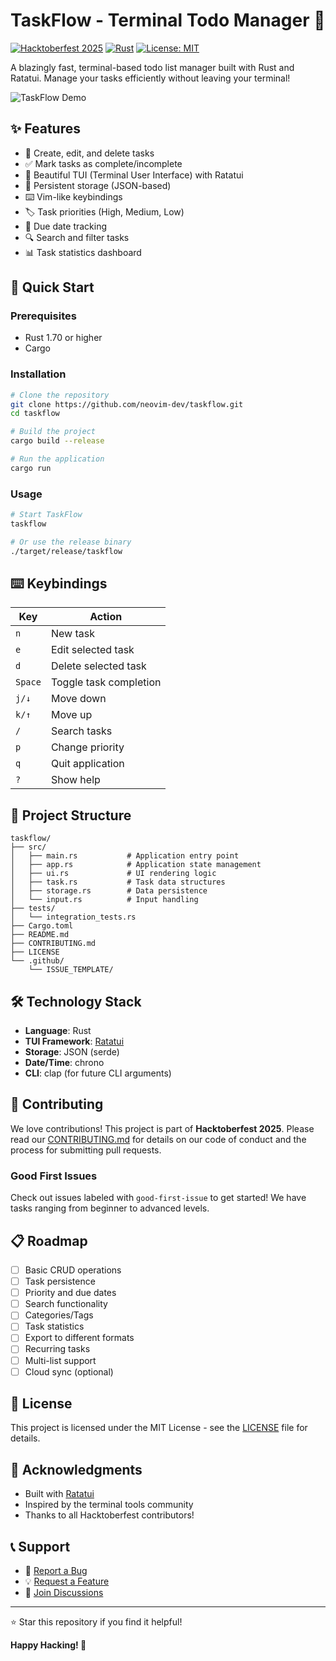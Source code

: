 # TaskFlow - Terminal Todo Manager 🚀

[![Hacktoberfest 2025](https://img.shields.io/badge/Hacktoberfest-2025-blueviolet)](https://hacktoberfest.com/)
[![Rust](https://img.shields.io/badge/rust-%23000000.svg?style=flat&logo=rust&logoColor=white)](https://www.rust-lang.org/)
[![License: MIT](https://img.shields.io/badge/License-MIT-yellow.svg)](https://opensource.org/licenses/MIT)

A blazingly fast, terminal-based todo list manager built with Rust and Ratatui. Manage your tasks efficiently without leaving your terminal!

![TaskFlow Demo](https://via.placeholder.com/800x400?text=TaskFlow+Demo+Screenshot)

## ✨ Features

- 📝 Create, edit, and delete tasks
- ✅ Mark tasks as complete/incomplete
- 🎨 Beautiful TUI (Terminal User Interface) with Ratatui
- 💾 Persistent storage (JSON-based)
- ⌨️ Vim-like keybindings
- 🏷️ Task priorities (High, Medium, Low)
- 📅 Due date tracking
- 🔍 Search and filter tasks
- 📊 Task statistics dashboard

## 🚀 Quick Start

### Prerequisites

- Rust 1.70 or higher
- Cargo

### Installation

```bash
# Clone the repository
git clone https://github.com/neovim-dev/taskflow.git
cd taskflow

# Build the project
cargo build --release

# Run the application
cargo run
```

### Usage

```bash
# Start TaskFlow
taskflow

# Or use the release binary
./target/release/taskflow
```

## ⌨️ Keybindings

| Key | Action |
|-----|--------|
| `n` | New task |
| `e` | Edit selected task |
| `d` | Delete selected task |
| `Space` | Toggle task completion |
| `j/↓` | Move down |
| `k/↑` | Move up |
| `/` | Search tasks |
| `p` | Change priority |
| `q` | Quit application |
| `?` | Show help |

## 📁 Project Structure

```
taskflow/
├── src/
│   ├── main.rs           # Application entry point
│   ├── app.rs            # Application state management
│   ├── ui.rs             # UI rendering logic
│   ├── task.rs           # Task data structures
│   ├── storage.rs        # Data persistence
│   └── input.rs          # Input handling
├── tests/
│   └── integration_tests.rs
├── Cargo.toml
├── README.md
├── CONTRIBUTING.md
├── LICENSE
└── .github/
    └── ISSUE_TEMPLATE/
```

## 🛠️ Technology Stack

- **Language**: Rust
- **TUI Framework**: [Ratatui](https://github.com/ratatui-org/ratatui)
- **Storage**: JSON (serde)
- **Date/Time**: chrono
- **CLI**: clap (for future CLI arguments)

## 🤝 Contributing

We love contributions! This project is part of **Hacktoberfest 2025**. Please read our [CONTRIBUTING.md](CONTRIBUTING.md) for details on our code of conduct and the process for submitting pull requests.

### Good First Issues

Check out issues labeled with `good-first-issue` to get started! We have tasks ranging from beginner to advanced levels.

## 📋 Roadmap

- [ ] Basic CRUD operations
- [ ] Task persistence
- [ ] Priority and due dates
- [ ] Search functionality
- [ ] Categories/Tags
- [ ] Task statistics
- [ ] Export to different formats
- [ ] Recurring tasks
- [ ] Multi-list support
- [ ] Cloud sync (optional)

## 📄 License

This project is licensed under the MIT License - see the [LICENSE](LICENSE) file for details.

## 🙏 Acknowledgments

- Built with [Ratatui](https://github.com/ratatui-org/ratatui)
- Inspired by the terminal tools community
- Thanks to all Hacktoberfest contributors!

## 📞 Support

- 🐛 [Report a Bug](https://github.com/neovim-dev/taskflow/issues/new?template=bug_report.md)
- 💡 [Request a Feature](https://github.com/neovim-dev/taskflow/issues/new?template=feature_request.md)
- 💬 [Join Discussions](https://github.com/neovim-dev/taskflow/discussions)

---

⭐ Star this repository if you find it helpful!

**Happy Hacking! 🎃**
